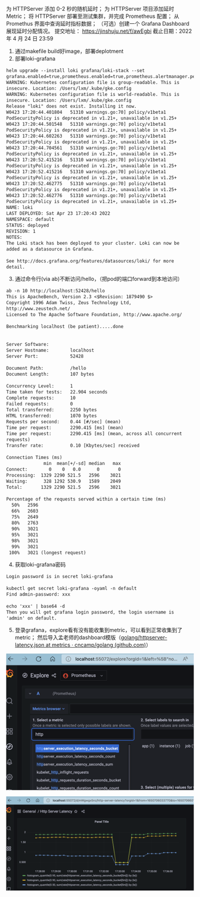 为 HTTPServer 添加 0-2 秒的随机延时；
为 HTTPServer 项目添加延时 Metric；
将 HTTPServer 部署至测试集群，并完成 Prometheus 配置；
从 Promethus 界面中查询延时指标数据；
（可选）创建一个 Grafana Dashboard 展现延时分配情况。
提交地址： https://jinshuju.net/f/awEgbi
截止日期：2022 年 4 月 24 日 23:59




1. 通过makefile build好image，部署deplotment
2. 部署loki-grafana
```
helm upgrade --install loki grafana/loki-stack --set grafana.enabled=true,prometheus.enabled=true,prometheus.alertmanager.persistentVolume.enabled=false,prometheus.server.persistentVolume.enabled=false
WARNING: Kubernetes configuration file is group-readable. This is insecure. Location: /Users/lxm/.kube/gke.config
WARNING: Kubernetes configuration file is world-readable. This is insecure. Location: /Users/lxm/.kube/gke.config
Release "loki" does not exist. Installing it now.
W0423 17:20:44.401804   51310 warnings.go:70] policy/v1beta1 PodSecurityPolicy is deprecated in v1.21+, unavailable in v1.25+
W0423 17:20:44.501548   51310 warnings.go:70] policy/v1beta1 PodSecurityPolicy is deprecated in v1.21+, unavailable in v1.25+
W0423 17:20:44.602263   51310 warnings.go:70] policy/v1beta1 PodSecurityPolicy is deprecated in v1.21+, unavailable in v1.25+
W0423 17:20:44.704561   51310 warnings.go:70] policy/v1beta1 PodSecurityPolicy is deprecated in v1.21+, unavailable in v1.25+
W0423 17:20:52.415216   51310 warnings.go:70] policy/v1beta1 PodSecurityPolicy is deprecated in v1.21+, unavailable in v1.25+
W0423 17:20:52.415216   51310 warnings.go:70] policy/v1beta1 PodSecurityPolicy is deprecated in v1.21+, unavailable in v1.25+
W0423 17:20:52.462775   51310 warnings.go:70] policy/v1beta1 PodSecurityPolicy is deprecated in v1.21+, unavailable in v1.25+
W0423 17:20:52.462776   51310 warnings.go:70] policy/v1beta1 PodSecurityPolicy is deprecated in v1.21+, unavailable in v1.25+
NAME: loki
LAST DEPLOYED: Sat Apr 23 17:20:43 2022
NAMESPACE: default
STATUS: deployed
REVISION: 1
NOTES:
The Loki stack has been deployed to your cluster. Loki can now be added as a datasource in Grafana.

See http://docs.grafana.org/features/datasources/loki/ for more detail.
```

3. 通过命令行(via ab)不断访问/hello，（把pod的端口forward到本地访问）
```
ab -n 10 http://localhost:52428/hello
This is ApacheBench, Version 2.3 <$Revision: 1879490 $>
Copyright 1996 Adam Twiss, Zeus Technology Ltd, http://www.zeustech.net/
Licensed to The Apache Software Foundation, http://www.apache.org/

Benchmarking localhost (be patient).....done


Server Software:
Server Hostname:        localhost
Server Port:            52428

Document Path:          /hello
Document Length:        107 bytes

Concurrency Level:      1
Time taken for tests:   22.904 seconds
Complete requests:      10
Failed requests:        0
Total transferred:      2250 bytes
HTML transferred:       1070 bytes
Requests per second:    0.44 [#/sec] (mean)
Time per request:       2290.415 [ms] (mean)
Time per request:       2290.415 [ms] (mean, across all concurrent requests)
Transfer rate:          0.10 [Kbytes/sec] received

Connection Times (ms)
              min  mean[+/-sd] median   max
Connect:        0    0   0.0      0       0
Processing:  1329 2290 521.5   2596    3021
Waiting:      328 1292 530.9   1589    2049
Total:       1329 2290 521.5   2596    3021

Percentage of the requests served within a certain time (ms)
  50%   2596
  66%   2603
  75%   2649
  80%   2763
  90%   3021
  95%   3021
  98%   3021
  99%   3021
 100%   3021 (longest request)

```

4. 获取loki-grafana密码

```
Login password is in secret loki-grafana

kubectl get secret loki-grafana -oyaml -n default
Find admin-password: xxx

echo 'xxx' | base64 -d
Then you will get grafana login password, the login username is 'admin' on default.

```

5. 登录grafana，explore看有没有能收集到metric，可以看到正常收集到了metric； 然后导入孟老师的dashboard模版（[golang/httpserver-latency.json at metrics · cncamp/golang (github.com)](https://github.com/cncamp/golang/blob/metrics/httpserver/grafana-dashboard/httpserver-latency.json)）

![image-20220423173333763](image/image-20220423173333763.png)



![image-20220423173720149](image/image-20220423173720149.png)
